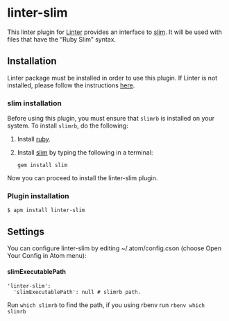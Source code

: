 linter-slim
=========================

This linter plugin for [Linter](https://github.com/AtomLinter/Linter) provides an interface to [slim](https://github.com/slim-template/slim/). It will be used with files that have the “Ruby Slim” syntax.

## Installation
Linter package must be installed in order to use this plugin. If Linter is not installed, please follow the instructions [here](https://github.com/AtomLinter/Linter).

### slim installation
Before using this plugin, you must ensure that `slimrb` is installed on your system. To install `slimrb`, do the following:

1. Install [ruby](https://www.ruby-lang.org/).

2. Install [slim](https://github.com/slim-template/slim/) by typing the following in a terminal:
   ```
   gem install slim
   ```

Now you can proceed to install the linter-slim plugin.

### Plugin installation
```
$ apm install linter-slim
```

## Settings
You can configure linter-slim by editing ~/.atom/config.cson (choose Open Your Config in Atom menu):

#### slimExecutablePath
```
'linter-slim':
  'slimExecutablePath': null # slimrb path.
```
Run `which slimrb` to find the path,
if you using rbenv run `rbenv which slimrb`
